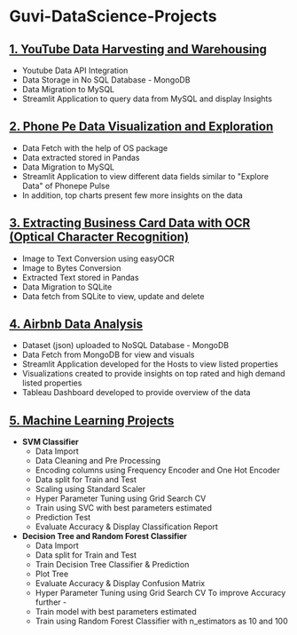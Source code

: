 # Guvi-DataScience-Projects
## [1. YouTube Data Harvesting and Warehousing](https://github.com/SowmiyaAM/Guvi-DataScience-Projects/tree/d4c08e79193e2f5e257e5d8f187f2b45a32113f0/Youtube%20Data%20Harvesting%20and%20Warehousing)
  - Youtube Data API Integration
  - Data Storage in No SQL Database - MongoDB
  - Data Migration to MySQL
  - Streamlit Application to query data from MySQL and display Insights
## [2. Phone Pe Data Visualization and Exploration](https://github.com/SowmiyaAM/Guvi-DataScience-Projects/tree/d4c08e79193e2f5e257e5d8f187f2b45a32113f0/PhonePe%20Pulse%20Data%20Visualization%20and%20Exploration)
  - Data Fetch with the help of OS package
  - Data extracted stored in Pandas
  - Data Migration to MySQL
  - Streamlit Application to view different data fields similar to "Explore Data" of Phonepe Pulse
  - In addition, top charts present few more insights on the data
## [3. Extracting Business Card Data with OCR (Optical Character Recognition)](https://github.com/SowmiyaAM/Guvi-DataScience-Projects/tree/d4c08e79193e2f5e257e5d8f187f2b45a32113f0/Extracting%20Business%20Card%20Data%20with%20OCR)
  - Image to Text Conversion using easyOCR
  - Image to Bytes Conversion
  - Extracted Text stored in Pandas
  - Data Migration to SQLite
  - Data fetch from SQLite to view, update and delete
## [4. Airbnb Data Analysis](https://github.com/SowmiyaAM/Guvi-DataScience-Projects/tree/d4c08e79193e2f5e257e5d8f187f2b45a32113f0/Airbnb%20Analysis)
  - Dataset (json) uploaded to NoSQL Database - MongoDB
  - Data Fetch from MongoDB for view and visuals
  - Streamlit Application developed for the Hosts to view listed properties
  - Visualizations created to provide insights on top rated and high demand listed properties
  - Tableau Dashboard developed to provide overview of the data
## [5. Machine Learning Projects](https://github.com/SowmiyaAM/Guvi-DataScience-Projects/tree/d4c08e79193e2f5e257e5d8f187f2b45a32113f0/Machine%20Learning_Projects)
  - **SVM Classifier**
      - Data Import
      - Data Cleaning and Pre Processing
      - Encoding columns using Frequency Encoder and One Hot Encoder
      - Data split for Train and Test
      - Scaling using Standard Scaler
      - Hyper Parameter Tuning using Grid Search CV
      - Train using SVC with best parameters estimated
      - Prediction Test
      - Evaluate Accuracy & Display Classification Report
  - **Decision Tree and Random Forest Classifier**
      - Data Import
      - Data split for Train and Test
      - Train Decision Tree Classifier & Prediction
      - Plot Tree
      - Evaluate Accuracy & Display Confusion Matrix
      - Hyper Parameter Tuning using Grid Search CV
		To improve Accuracy further -
      - Train model with best parameters estimated
      - Train using Random Forest Classifier with n_estimators as 10 and 100
